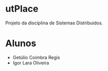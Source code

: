# utPlace
Projeto da disciplina de Sistemas Distribuidos.

# Alunos
- Getúlio Coimbra Regis
- Igor Lara Oliveira
